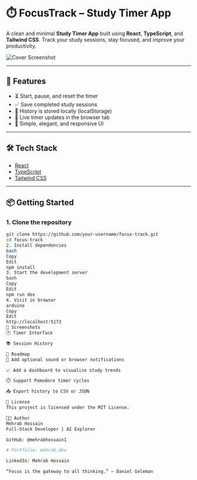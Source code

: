 # ⏱️ FocusTrack – Study Timer App

A clean and minimal **Study Timer App** built using **React**, **TypeScript**, and **Tailwind CSS**. Track your study sessions, stay focused, and improve your productivity.

![Cover Screenshot](./focus-track.png)

---

## 🚀 Features

- ⏳ Start, pause, and reset the timer
- ✅ Save completed study sessions
- 🧠 History is stored locally (localStorage)
- 📌 Live timer updates in the browser tab
- 🎯 Simple, elegant, and responsive UI

---

## 🛠️ Tech Stack

- [React](https://reactjs.org/)
- [TypeScript](https://www.typescriptlang.org/)
- [Tailwind CSS](https://tailwindcss.com/)

---

## 📦 Getting Started

### 1. Clone the repository

```bash
git clone https://github.com/your-username/focus-track.git
cd focus-track
2. Install dependencies
bash
Copy
Edit
npm install
3. Start the development server
bash
Copy
Edit
npm run dev
4. Visit in browser
arduino
Copy
Edit
http://localhost:5173
📸 Screenshots
🕐 Timer Interface

📚 Session History

🔮 Roadmap
🔔 Add optional sound or browser notifications

📈 Add a dashboard to visualize study trends

⏱️ Support Pomodoro timer cycles

📤 Export history to CSV or JSON

📄 License
This project is licensed under the MIT License.

🧑‍💻 Author
Mehrab Hossain
Full-Stack Developer | AI Explorer

GitHub: @mehrabhossain1

# Portfolio: mehrab.dev

LinkedIn: Mehrab Hossain

“Focus is the gateway to all thinking.” – Daniel Goleman
```
